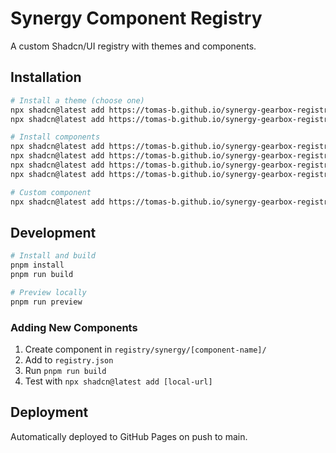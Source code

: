 # Synergy Component Registry

A custom Shadcn/UI registry with themes and components.

## Installation

```bash
# Install a theme (choose one)
npx shadcn@latest add https://tomas-b.github.io/synergy-gearbox-registry/r/theme-default.json
npx shadcn@latest add https://tomas-b.github.io/synergy-gearbox-registry/r/theme-dark-green-experimental.json

# Install components
npx shadcn@latest add https://tomas-b.github.io/synergy-gearbox-registry/r/button.json
npx shadcn@latest add https://tomas-b.github.io/synergy-gearbox-registry/r/card.json
npx shadcn@latest add https://tomas-b.github.io/synergy-gearbox-registry/r/input.json
npx shadcn@latest add https://tomas-b.github.io/synergy-gearbox-registry/r/label.json

# Custom component
npx shadcn@latest add https://tomas-b.github.io/synergy-gearbox-registry/r/ai-loading-span.json
```

## Development

```bash
# Install and build
pnpm install
pnpm run build

# Preview locally
pnpm run preview
```

### Adding New Components

1. Create component in `registry/synergy/[component-name]/`
2. Add to `registry.json`
3. Run `pnpm run build`
4. Test with `npx shadcn@latest add [local-url]`

## Deployment

Automatically deployed to GitHub Pages on push to main.